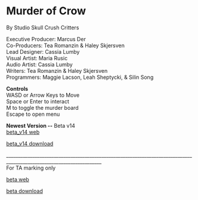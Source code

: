 # Murder of Crow
By Studio Skull Crush Critters

Executive Producer: Marcus Der <br>
Co-Producers: Tea Romanzin & Haley Skjersven <br>
Lead Designer: Cassia Lumby <br>
Visual Artist: Maria Rusic <br>
Audio Artist: Cassia Lumby <br>
Writers: Tea Romanzin & Haley Skjersven <br>
Programmers: Maggie Lacson, Leah Sheptycki, & Silin Song <br>

**Controls** <br>
WASD or Arrow Keys to Move <br>
Space or Enter to  interact <br>
M to toggle the murder board <br>
Escape to open menu <br>

**Newest Version --** Beta v14 <br>
[beta_v14 web](Beta_v14/index.html) 

[beta_v14 download](Beta_v14.zip)

______________________________________________________________________________________________________________________ <br>
For TA marking only

[beta web](Beta_v2/index.html) 

[beta download](Beta_v2.zip)
